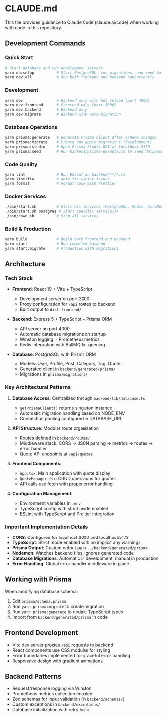 # CLAUDE.md

This file provides guidance to Claude Code (claude.ai/code) when working with code in this repository.

## Development Commands

### Quick Start
```bash
# Start database and run development servers
yarn db:setup          # Start PostgreSQL, run migrations, and seed data
yarn dev:all           # Run both frontend and backend concurrently
```

### Development
```bash
yarn dev               # Backend only with hot reload (port 4000)
yarn dev:frontend      # Frontend only (port 3000)
yarn dev:backend       # Backend only
yarn dev:migrate       # Backend with auto-migration
```

### Database Operations
```bash
yarn prisma:generate   # Generate Prisma Client after schema changes
yarn prisma:migrate    # Create and apply migrations (development)
yarn prisma:studio     # Open Prisma Studio GUI at localhost:5555
yarn prisma:seed       # Run backend/prisma-example.ts to seed database
```

### Code Quality
```bash
yarn lint              # Run ESLint on backend/**/*.ts
yarn lint:fix          # Auto-fix ESLint issues
yarn format            # Format code with Prettier
```

### Docker Services
```bash
./bin/start.sh         # Start all services (PostgreSQL, Redis, WireMock)
./bin/start.sh postgres # Start specific service(s)
./bin/down.sh          # Stop all services
```

### Build & Production
```bash
yarn build             # Build both frontend and backend
yarn start             # Run compiled backend
yarn start:migrate     # Production with migrations
```

## Architecture

### Tech Stack
- **Frontend**: React 19 + Vite + TypeScript
  - Development server on port 3000
  - Proxy configuration for `/api` routes to backend
  - Built output to `dist-frontend/`

- **Backend**: Express 5 + TypeScript + Prisma ORM
  - API server on port 4000
  - Automatic database migrations on startup
  - Winston logging + Prometheus metrics
  - Redis integration with BullMQ for queuing

- **Database**: PostgreSQL with Prisma ORM
  - Models: User, Profile, Post, Category, Tag, Quote
  - Generated client in `backend/generated/prisma/`
  - Migrations in `prisma/migrations/`

### Key Architectural Patterns

1. **Database Access**: Centralized through `backend/lib/database.ts`
   - `getPrismaClient()` returns singleton instance
   - Automatic migration handling based on NODE_ENV
   - Connection pooling configured in DATABASE_URL

2. **API Structure**: Modular route organization
   - Routes defined in `backend/routes/`
   - Middleware stack: CORS → JSON parsing → metrics → routes → error handler
   - Quote API endpoints at `/api/quotes`

3. **Frontend Components**:
   - `App.tsx`: Main application with quote display
   - `QuoteManager.tsx`: CRUD operations for quotes
   - API calls use fetch with proper error handling

4. **Configuration Management**:
   - Environment variables in `.env`
   - TypeScript config with strict mode enabled
   - ESLint with TypeScript and Prettier integration

### Important Implementation Details

- **CORS**: Configured for localhost:3000 and localhost:5173
- **TypeScript**: Strict mode enabled with no implicit any warnings
- **Prisma Output**: Custom output path `../backend/generated/prisma`
- **Nodemon**: Watches backend files, ignores generated code
- **Database Migrations**: Automatic in development, manual in production
- **Error Handling**: Global error handler middleware in place

## Working with Prisma

When modifying database schema:
1. Edit `prisma/schema.prisma`
2. Run `yarn prisma:migrate` to create migration
3. Run `yarn prisma:generate` to update TypeScript types
4. Import from `backend/generated/prisma` in code

## Frontend Development

- Vite dev server proxies `/api` requests to backend
- React components use CSS modules for styling
- Error boundaries implemented for graceful error handling
- Responsive design with gradient animations

## Backend Patterns

- Request/response logging via Winston
- Prometheus metrics collection enabled
- Zod schemas for input validation (in `backend/schemas/`)
- Custom exceptions in `backend/exceptions/`
- Database initialization with retry logic